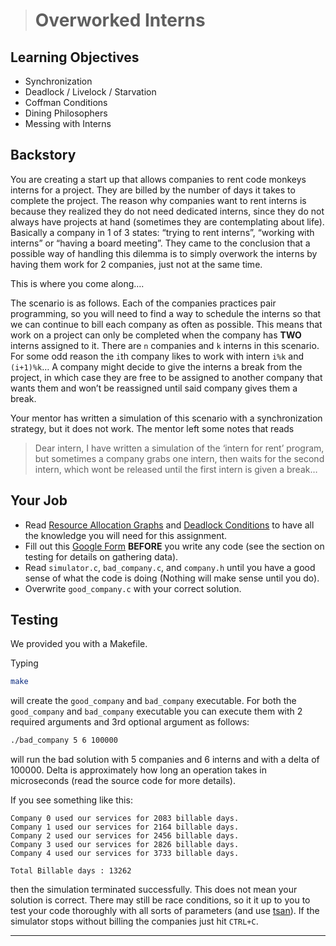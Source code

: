 > # Overworked Interns

## Learning Objectives

- Synchronization
- Deadlock / Livelock / Starvation
- Coffman Conditions
- Dining Philosophers
- Messing with Interns

## Backstory

You are creating a start up that allows companies to rent code monkeys interns for a project. They are billed by the number of days it takes to complete the project. The reason why companies want to rent interns is because they realized they do not need dedicated interns, since they do not always have projects at hand (sometimes they are contemplating about life). Basically a company in 1 of 3 states: “trying to rent interns”, “working with interns” or “having a board meeting”. They came to the conclusion that a possible way of handling this dilemma is to simply overwork the interns by having them work for 2 companies, just not at the same time.

This is where you come along….

The scenario is as follows. Each of the companies practices pair programming, so you will need to find a way to schedule the interns so that we can continue to bill each company as often as possible. This means that work on a project can only be completed when the company has **TWO** interns assigned to it. There are `n` companies and `k` interns in this scenario. For some odd reason the `i`th company likes to work with intern `i%k` and `(i+1)%k`… A company might decide to give the interns a break from the project, in which case they are free to be assigned to another company that wants them and won’t be reassigned until said company gives them a break.

Your mentor has written a simulation of this scenario with a synchronization strategy, but it does not work. The mentor left some notes that reads

> Dear intern, I have written a simulation of the ‘intern for rent’ program, but sometimes a company grabs one intern, then waits for the second intern, which wont be released until the first intern is given a break…

## Your Job

- Read [Resource Allocation Graphs](https://github.com/angrave/SystemProgramming/wiki/Deadlock%2C-Part-1%3A-Resource-Allocation-Graph) and [Deadlock Conditions](https://github.com/angrave/SystemProgramming/wiki/Deadlock%2C-Part-2%3A-Deadlock-Conditions) to have all the knowledge you will need for this assignment.
- Fill out this [Google Form](http://goo.gl/forms/BdDaErdQjT) **BEFORE** you write any code (see the section on testing for details on gathering data).
- Read `simulator.c`, `bad_company.c`, and `company.h` until you have a good sense of what the code is doing (Nothing will make sense until you do).
- Overwrite `good_company.c` with your correct solution.

## Testing

We provided you with a Makefile.

Typing

```bash
make
```

will create the `good_company` and `bad_company` executable. For both the `good_company` and `bad_company` executable you can execute them with 2 required arguments and 3rd optional argument as follows:

```bash
./bad_company 5 6 100000
```

will run the bad solution with 5 companies and 6 interns and with a delta of 100000. Delta is approximately how long an operation takes in microseconds (read the source code for more details).

If you see something like this:

```
Company 0 used our services for 2083 billable days.
Company 1 used our services for 2164 billable days.
Company 2 used our services for 2456 billable days.
Company 3 used our services for 2826 billable days.
Company 4 used our services for 3733 billable days.

Total Billable days : 13262
```

then the simulation terminated successfully. This does not mean your solution is correct. There may still be race conditions, so it it up to you to test your code thoroughly with all sorts of parameters (and use [tsan](https://courses.engr.illinois.edu/cs241/sp2016/tsan)). If the simulator stops without billing the companies just hit `CTRL+C`.

------



















